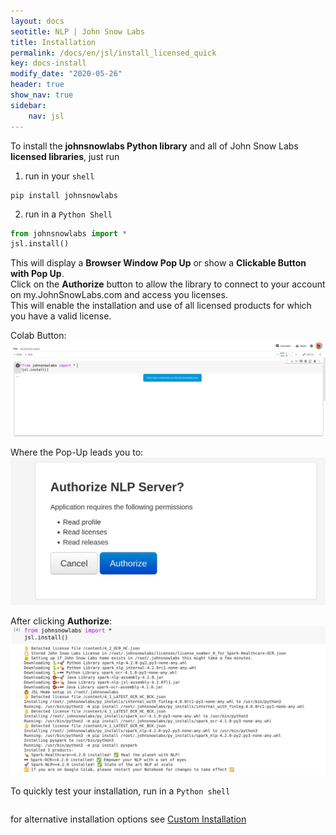 ```yaml
---
layout: docs
seotitle: NLP | John Snow Labs
title: Installation
permalink: /docs/en/jsl/install_licensed_quick
key: docs-install
modify_date: "2020-05-26"
header: true
show_nav: true
sidebar:
    nav: jsl
---
```


<div class="main-docs" markdown="1"><div class="h3-box" markdown="1">

To install the **johnsnowlabs Python library** and all of John Snow Labs **licensed libraries**, just run

1. run in your `shell`
```shell 
pip install johnsnowlabs
```
2. run in a `Python Shell`
```python
from johnsnowlabs import *
jsl.install()
```
This will display a **Browser Window Pop Up**  or show a **Clickable Button with Pop Up**.        
Click on the **Authorize** button to allow the library to connect to your account on my.JohnSnowLabs.com and access you licenses.          
This will enable the installation and use of all licensed products for which you have a valid license.

Colab Button:
![install_button_colab.png](/assets/images/jsl_lib/install/install_button_colab.png)

Where the Pop-Up leads you to:
![install_pop_up.png](/assets/images/jsl_lib/install/install_pop_up.png)

After clicking **Authorize**:
![install_logs_colab.png](/assets/images/jsl_lib/install/install_logs_colab.png)

To quickly test your installation, run in a `Python shell`
```python

```


for alternative installation options see [Custom Installation](/docs/en/jsl/install_advanced)
